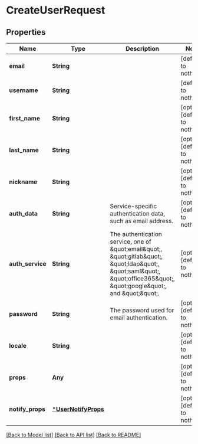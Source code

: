 # CreateUserRequest


## Properties
Name | Type | Description | Notes
------------ | ------------- | ------------- | -------------
**email** | **String** |  | [default to nothing]
**username** | **String** |  | [default to nothing]
**first_name** | **String** |  | [optional] [default to nothing]
**last_name** | **String** |  | [optional] [default to nothing]
**nickname** | **String** |  | [optional] [default to nothing]
**auth_data** | **String** | Service-specific authentication data, such as email address. | [optional] [default to nothing]
**auth_service** | **String** | The authentication service, one of \&quot;email\&quot;, \&quot;gitlab\&quot;, \&quot;ldap\&quot;, \&quot;saml\&quot;, \&quot;office365\&quot;, \&quot;google\&quot;, and \&quot;\&quot;. | [optional] [default to nothing]
**password** | **String** | The password used for email authentication. | [optional] [default to nothing]
**locale** | **String** |  | [optional] [default to nothing]
**props** | **Any** |  | [optional] [default to nothing]
**notify_props** | [***UserNotifyProps**](UserNotifyProps.md) |  | [optional] [default to nothing]


[[Back to Model list]](../README.md#models) [[Back to API list]](../README.md#api-endpoints) [[Back to README]](../README.md)


